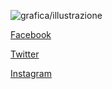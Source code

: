 ![grafica/illustrazione](https://github.com/drimos/drimos.github.io/50_Digitale_2.jpg?raw=true)

[Facebook](https://www.facebook.com/Paperaz)

[Twitter](https://twitter.com/itsPapaz)

[Instagram](https://www.instagram.com/itspapaz/)
